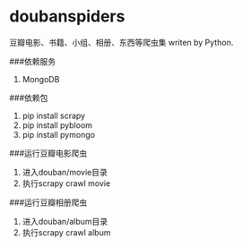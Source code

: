 doubanspiders
=============

豆瓣电影、书籍、小组、相册、东西等爬虫集 writen by Python.


###依赖服务
1. MongoDB

###依赖包
1. pip install scrapy
2. pip install pybloom
3. pip install pymongo

###运行豆瓣电影爬虫
1. 进入douban/movie目录
2. 执行scrapy crawl movie

###运行豆瓣相册爬虫
1. 进入douban/album目录
2. 执行scrapy crawl album
